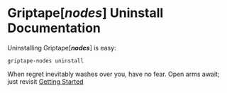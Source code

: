 # Griptape[**_nodes_**] Uninstall Documentation

Uninstalling Griptape[**_nodes_**] is easy:

```
griptape-nodes uninstall
```

When regret inevitably washes over you, have no fear.  Open arms await; just revisit [Getting Started](getting_started.md)